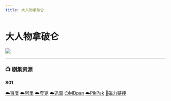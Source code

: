 ```yaml
---
title: 大人物拿破仑
---
```


# 大人物拿破仑

![](/assets/image/大人物拿破仑.jpg)

----

### 📺 剧集资源

**S01**  <Badge type="warning" text="漫迪MDsub" />

[☁️百度](https://pan.baidu.com/s/16xDiF3qua86c5YooDcepdA?pwd=twym) [☁️阿里](https://www.aliyundrive.com/s/YWGgbG7k9Bo) [☁️夸克](https://pan.quark.cn/s/fe1ce23abe19) [☁️迅雷](https://pan.xunlei.com/s/VNnhOqFcr8hDFyVj4Ow7NpoFA1?pwd=qbmi#) [📺MDpan](https://pan.mdsub.top/%E5%A4%A7%E4%BA%BA%E7%89%A9%E6%8B%BF%E7%A0%B4%E4%BB%91) [☁️PikPak](https://mypikpak.com/s/VNmWYPqPnPZf7Eau8xUk4naSo1) [🧲磁力链接](magnet:?xt=urn:btih:4e70e89cf57b6dedf3bf38bc8f66babb4ca559f8)